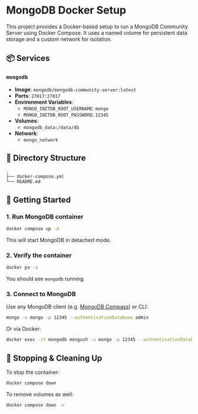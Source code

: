 # MongoDB Docker Setup

This project provides a Docker-based setup to run a MongoDB Community Server using Docker Compose. It uses a named volume for persistent data storage and a custom network for isolation.

## 📦 Services

### `mongodb`

- **Image**: `mongodb/mongodb-community-server:latest`
- **Ports**: `27017:27017`
- **Environment Variables**:
  - `MONGO_INITDB_ROOT_USERNAME`: `mongo`
  - `MONGO_INITDB_ROOT_PASSWORD`: `12345`
- **Volumes**:
  - `mongodb_data:/data/db`
- **Network**:
  - `mongo_network`

## 📁 Directory Structure

```
.
├── docker-compose.yml
└── README.md
```

## 🚀 Getting Started

### 1. Run MongoDB container

```bash
docker compose up -d
```

This will start MongoDB in detached mode.

### 2. Verify the container

```bash
docker ps -a
```

You should see `mongodb` running.

### 3. Connect to MongoDB

Use any MongoDB client (e.g. [MongoDB Compass](https://www.mongodb.com/products/compass)) or CLI:

```bash
mongo -u mongo -p 12345 --authenticationDatabase admin
```

Or via Docker:

```bash
docker exec -it mongodb mongosh -u mongo -p 12345 --authenticationDatabase admin
```

## 🧹 Stopping & Cleaning Up

To stop the container:

```bash
docker compose down
```

To remove volumes as well:

```bash
docker compose down -v
```